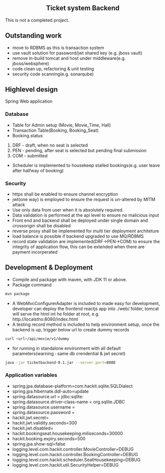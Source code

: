 <h2 align="center">Ticket system Backend </h3>


This is not a completed project.

## Outstanding work
* move to RDBMS as this is transaction system
* use vault solution for password/jwt shared key (e.g. jboss vault)
* remove in-build tomcat and host under middleware(e.g. jboss/websphere)
* code clean up, refactoring & unit testing
* security code scanning(e.g. sonarqube)



## Highlevel design 
Spring Web application
    
### Database 
* Table for Admin setup (Movie, Movie_Time, Hall)
* Transaction Table(Booking, Booking_Seat)
* Booking.status 
1. DRF - draft, when no seat is selected
2. PEN - pending, after seat is selected but pending final submission
3. COM - submitted
* Scheduler is implemented to housekeep stalled bookings(e.g. user leave after halfway of booking)

### Security 
* https shall be enabled to ensure channel encryption
* jwt(one way) is employed to ensure the request is un-altered by MITM attack
* Use only data from user when it is absolutely required.
* Data validation is performed at the api level to ensure no malicious input
* Front end and backend shall be deployed under single domain and crossorigin shall be disabled
* reverse proxy shall be implemented for multi tier deployment architeture
* load balance is possible if backend upgraded to use MQ/RDBMS
* record state validation are implemented(DRF->PEN->COM) to ensure the integrity of application flow, this can be extended when there are payment incorperated
    
   
## Development & Deployment
* Compile and package with maven, with JDK 11 or above.
* Package command
```sh
mvn package 
```
    
* A WebMvcConfigurerAdapter is included to made easy for development, developer can deploy the frontend reactjs app into ./web/ folder, tomcat will serve the html int he folder at root, e.g. http://localstho:8080/index.html
* A testing record method is included to help environment setup, once the backend is up, trigger below url to create dummy records
```sh
curl <url>/api/movie/v1/dummy
```
* for running in standalone environment with all default parameters(warning : same db crendential & jwt secret)
```sh
java -jar ticketbackend-0.1.jar --server.port=8080
```


### Application variables
	    
* spring.jpa.database-platform=com.hackit.sqlite.SQLDialect
* spring.jpa.hibernate.ddl-auto=update 
* spring.datasource.url = jdbc:sqlite:<path to sqlite db file>
* spring.datasource.driver-class-name = org.sqlite.JDBC
* spring.datasource.username = <db user name>
* spring.datasource.password = <db password>
* hackit.jwt.secret=<jwt secret>
* hackit.jwt.validity.seconds=300
* hackit.jwt.disabled=<disable jwt validation>
* hackit.bookingseat.housekeeping.miliseconds=30000
* hackit.booking.expiry.seconds=500
* spring.jpa.show-sql=false
* logging.level.com.hackit.controller.MovieController=DEBUG 
* logging.level.com.hackit.controller.BookingController=DEBUG 
* logging.level.com.hackit.scheduler.SeatHousekeeping=DEBUG 
* logging.level.com.hackit.util.SecurityHelper=DEBUG 

   
